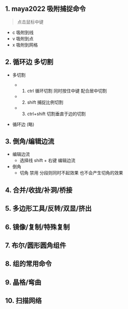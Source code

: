 ## 1. maya2022 吸附捕捉命令
> 点击鼠标中键
- c 吸附到线
- v 吸附到点
- x 吸附到网格


## 2. 循环边 多切割

- 多切割
  - 1. ctrl 循环切割 同时按住中键 配合居中切割
  - 2. shift 捕捉比例切割
  - 3. ctrl+shift 切割垂直于边的切割

- 循环边 (略)

## 3. 倒角/编辑边流

- 编辑边流
  - 选择线 shift + 右键 编辑边流
- 倒角
  - 切角 禁用 分段则同时不起效果 也不会产生切角的效果

## 4. 合并/收拢/补洞/桥接

## 5. 多边形工具/反转/双显/挤出 

## 6. 镜像/复制/特殊复制

## 7. 布尔/圆形圆角组件

## 8. 组的常用命令

## 9. 晶格/弯曲

## 10. 扫描网络

